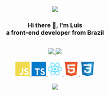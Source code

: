 
<!-- Gif -->
<div align="center">
<img width="100px" src="https://c.tenor.com/saF7OqqJkFsAAAAC/darling-in-the-franxx-anime.gif">
<h3>Hi there 👋, I'm Luis<br>a front-end developer from Brazil</h3>
<br>
</div>

<!-- Stats -->
<div align="center">
  <a href="https://github.com/LBS-luis">
  <img height="190em" src="https://github-readme-stats.vercel.app/api?username=LBS-luis&show_icons=true&theme=tokyonight&hide_border=true&include_all_commits=true&count_private=true"/>
  <img height="190em" src="https://github-readme-stats.vercel.app/api/top-langs/?username=LBS-luis&layout=compact&langs_count=7&theme=tokyonight&hide_border=true"/>
</div>


<!-- langs -->
<div align="center"><br>
  <img width="40em" alt="Luis-Js"src="https://raw.githubusercontent.com/devicons/devicon/master/icons/javascript/javascript-plain.svg">
  <img width="40em" alt="Luis-Ts"src="https://raw.githubusercontent.com/devicons/devicon/master/icons/typescript/typescript-plain.svg">
  <img width="40em" alt="Luis-React"src="https://raw.githubusercontent.com/devicons/devicon/master/icons/react/react-original.svg">
  <img width="40em" alt="Luis-HTML"src="https://raw.githubusercontent.com/devicons/devicon/master/icons/html5/html5-original.svg">
  <img width="40em" alt="Luis-CSS"src="https://raw.githubusercontent.com/devicons/devicon/master/icons/css3/css3-original.svg">
</div>


<!-- social -->
<div align="center"> 
    <br>
    <a width="40em" href="https://www.linkedin.com/in/luisfelipelbs/" target="_blank"><img src="https://img.shields.io/badge/-LinkedIn-%230077B5?style=for-the-badge&logo=linkedin&logoColor=white" target="_blank"></a> 
</div>





